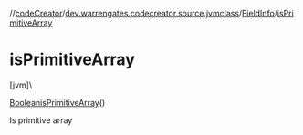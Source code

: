 //[codeCreator](../../../index.md)/[dev.warrengates.codecreator.source.jvmclass](../index.md)/[FieldInfo](index.md)/[isPrimitiveArray](is-primitive-array.md)

# isPrimitiveArray

[jvm]\

[Boolean](https://docs.oracle.com/javase/8/docs/api/java/lang/Boolean.html)[isPrimitiveArray](is-primitive-array.md)()

Is primitive array
